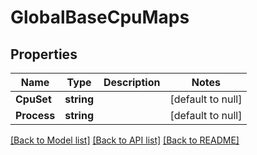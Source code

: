# GlobalBaseCpuMaps

## Properties
Name | Type | Description | Notes
------------ | ------------- | ------------- | -------------
**CpuSet** | **string** |  | [default to null]
**Process** | **string** |  | [default to null]

[[Back to Model list]](../README.md#documentation-for-models) [[Back to API list]](../README.md#documentation-for-api-endpoints) [[Back to README]](../README.md)


